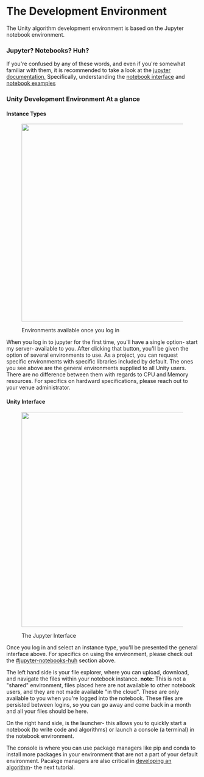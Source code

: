 # The Development Environment

The Unity algorithm development environment is based on the Jupyter notebook environment.&#x20;

### Jupyter? Notebooks? Huh?

If you're confused by any of these words, and even if you're somewhat familiar with them, it is recommended to take a look at the [jupyter documentation.](https://docs.jupyter.org/en/latest/) Specifically, understanding the [notebook interface](https://jupyter-notebook.readthedocs.io/en/latest/) and [notebook examples](https://jupyter-notebook.readthedocs.io/en/latest/examples/Notebook/examples\_index.html)&#x20;

### Unity Development Environment At a glance

#### Instance Types

<figure><img src="../../../.gitbook/assets/Screenshot 2024-04-16 at 7.50.20 AM.png" alt="" width="518"><figcaption><p>Environments available once you log in</p></figcaption></figure>

When you log in to jupyter for the first time, you'll have a single option- start my server- available to you. After clicking that button, you'll be given the option of several environments to use. As a project, you can request specific environments with specific libraries included by default. The ones you see above are the general environments supplied to all Unity users. There are no difference between them with regards to CPU and Memory resources. For specifics on hardward specifications, please reach out to your venue administrator.

#### Unity Interface



<figure><img src="../../../.gitbook/assets/Screenshot 2024-04-16 at 7.57.35 AM.png" alt="" width="563"><figcaption><p>The Jupyter Interface</p></figcaption></figure>

Once you log in and select an instance type, you'll be presented the general interface above. For specifics on using the environment, please check out the [#jupyter-notebooks-huh](the-development-environment.md#jupyter-notebooks-huh "mention") section above.

The left hand side is your file explorer, where you can upload, download, and navigate the files within your notebook instance. **note:** This is not a "shared" environment, files placed here are not available to other notebook users, and they are not made available "in the cloud". These are only available to you when you're logged into the notebook. These files are persisted between logins, so you can go away and come back in a month and all your files should be here.

On the right hand side, is the launcher- this allows you to quickly start a notebook (to write code and algorithms) or launch a console (a terminal) in the notebook environment.

The console is where you can use package managers like pip and conda to install more packages in your environment that are not a part of your default environment. Pacakge managers are also critical in [developing an algorithm](users-guide.md)- the next tutorial.
